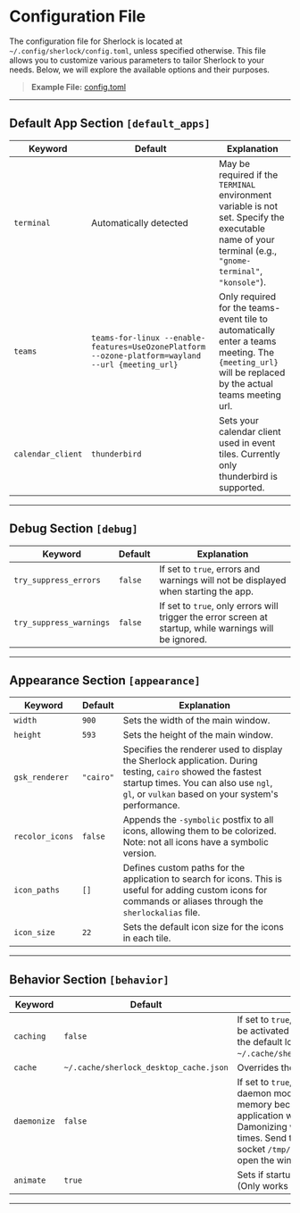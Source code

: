 # Configuration File

The configuration file for Sherlock is located at `~/.config/sherlock/config.toml`, unless specified otherwise. This file allows you to customize various parameters to tailor Sherlock to your needs. Below, we will explore the available options and their purposes.
<br>
> **Example File:** [config.toml](https://github.com/Skxxtz/sherlock/blob/main/docs/examples/config.toml)
---

## Default App Section `[default_apps]`

| **Keyword**       | **Default**          | **Explanation**                                                                                                                  |
|-------------------|----------------------|-------------------------------------------------------------------------------------------------------------------------------|
| `terminal`        | Automatically detected | May be required if the `TERMINAL` environment variable is not set. Specify the executable name of your terminal (e.g., `"gnome-terminal"`, `"konsole"`). |
| `teams`        | `teams-for-linux --enable-features=UseOzonePlatform --ozone-platform=wayland --url {meeting_url}` | Only required for the teams-event tile to automatically enter a teams meeting. The `{meeting_url}` will be replaced by the actual teams meeting url. |
| `calendar_client`        | `thunderbird` | Sets your calendar client used in event tiles. Currently only thunderbird is supported. |

---
## Debug Section `[debug]`

| **Keyword**           | **Default** | **Explanation**                                                                 |
|-----------------------|-------------|---------------------------------------------------------------------------------|
| `try_suppress_errors` | `false`     | If set to `true`, errors and warnings will not be displayed when starting the app. |
| `try_suppress_warnings` | `false`   | If set to `true`, only errors will trigger the error screen at startup, while warnings will be ignored. |

---

## Appearance Section `[appearance]`

| **Keyword**     | **Default** | **Explanation**                                                                                                                 |
|-----------------|-------------|-------------------------------------------------------------------------------------------------------------------------------|
| `width`    | `900`        | Sets the width of the main window.|
| `height`    | `593`        | Sets the height of the main window. | 
| `gsk_renderer`  | `"cairo"`   | Specifies the renderer used to display the Sherlock application. During testing, `cairo` showed the fastest startup times. You can also use `ngl`, `gl`, or `vulkan` based on your system's performance. |
| `recolor_icons` | `false`     | Appends the `-symbolic` postfix to all icons, allowing them to be colorized. Note: not all icons have a symbolic version.       |
| `icon_paths`    | `[]`        | Defines custom paths for the application to search for icons. This is useful for adding custom icons for commands or aliases through the `sherlockalias` file. |
| `icon_size`    | `22`        | Sets the default icon size for the icons in each tile. |

---
## Behavior Section `[behavior]`

| **Keyword**           | **Default** | **Explanation**                                                                 |
|-----------------------|-------------|---------------------------------------------------------------------------------|
| `caching` | `false`     | If set to `true`, Desktop file caching will be activated to either the specified or the default location `~/.cache/sherlock_desktop_cache.json`. |
| `cache` | `~/.cache/sherlock_desktop_cache.json`   | Overrides the default caching location. |
| `daemonize` | `false`     | If set to `true`, Sherlock will run in daemon mode. This will consume more memory because the rendered application will be kept in memory. Damonizing will allow faster startup times. Send the `open` message to socket `/tmp/sherlock_daemon.socket` to open the window. |
| `animate` | `true`   | Sets if startup animation should play. (Only works on deamonize=false) |

---
